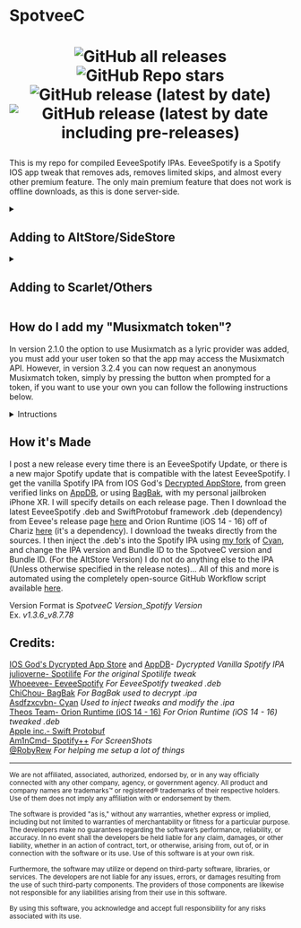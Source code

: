 # SpotveeC

<h1 align="center">

![GitHub all releases](https://img.shields.io/github/downloads/SpotCompiled/SpotveeC/total?label=Downloads&style=for-the-badge) 
![GitHub Repo stars](https://img.shields.io/github/stars/SpotCompiled/SpotveeC?label=Stars&style=for-the-badge) 
![GitHub release (latest by date)](https://img.shields.io/github/v/release/SpotCompiled/SpotveeC?label=Release&style=for-the-badge) 
![GitHub release (latest by date including pre-releases)](https://img.shields.io/github/v/release/SpotCompiled/SpotveeC?include_prereleases&label=PRE-Release&style=for-the-badge) 

</h1>

This is my repo for compiled EeveeSpotify IPAs. EeveeSpotify is a Spotify IOS app tweak that removes ads, removes limited skips, and almost every other premium feature. The only main premium feature that does not work is offline downloads, as this is done server-side.

<details>
<summary><h2>Adding to AltStore/SideStore</h2></summary>

### Option One:<br/>
You can add my repo to AltStore *Beta* or SideStore for automatic updates and conviniance, by following the steps below:<br/>
[Click this link](https://spotc-repo.yodaluca.dev/AltStoreAdd) on your device with SideStore/AltStore and it will open SideStore/AltStore with it prompting you to add the source.

### Option Two:<br/>
You can add my repo to AltStore or SideStore for automatic updates and conviniance, by following the steps below:<br/>
1. Tap "Sources" in the top-right corner of the Browse tab.<br/>
2. Tap the ”+” button and add my source by entering its URL "[https://spotc-repo.yodaluca.dev/AltStore%20Repo.json](https://spotc-repo.yodaluca.dev/AltStore%20Repo.json)"
3. Now any "SpotC" Apps will show up in AltStore/SideStore under the "Browse" tab where you can install and update my apps easily from within AltStore/SideStore.<br/>

</details>

<details>
<summary><h2>Adding to Scarlet/Others</h2></summary>

You can add my repo to Scarlet and other sideloading apps for automatic updates and conviniance, by following the steps below:<br/>
1. Press and hold the Install button in top right.
2. Select "Add Repo"
3. Enter the URL "[https://spotc-repo.yodaluca.dev/Scarlet%20Repo.json](https://spotc-repo.yodaluca.dev/Scarlet%20Repo.json)"
4. Now any "SpotC" Apps will show up in Scarlet (or other sideloading apps) where you can install and update my apps easily from within Scarlet.<br/>

</details>

## How do I add my "Musixmatch token"?<br/>
In version 2.1.0 the option to use Musixmatch as a lyric provider was added, you must add your user token so that the app may access the Musixmatch API. However, in version 3.2.4 you can now request an anonymous Musixmatch token, simply by pressing the button when prompted for a token, if you want to use your own you can follow the following instructions below.
<details>
<summary>Intructions</summary><be>
1. Download the Musixmatch Lyrics Finder app from the app store.<br/>
2. Open the Musixmatch app.<br/>
3. Login/Create an account.<br/>
4. Go to settings (Top right corner) > Scroll all the way down > click "Get help" > click "Copy debug info"<br/>
5. Paste this into SpotveeC, when it asks you for your user token.<br/>
</details>

## How it's Made<br/>
I post a new release every time there is an EeveeSpotify Update, or there is a new major Spotify update that is compatible with  the latest EeveeSpotify. I get the vanilla Spotify IPA from IOS God's [Decrypted AppStore](https://armconverter.com/decryptedappstore/us/spotify), from green verified links on [AppDB](https://appdb.to/app/ios/324684580), or using [BagBak](https://github.com/ChiChou/bagbak), with my personal jailbroken iPhone XR. I will specify details on each release page. Then I download the latest EeveeSpotify .deb and SwiftProtobuf framework .deb (dependency) from Eevee's release page [here](https://github.com/whoeevee/EeveeSpotify/releases/latest) and Orion Runtime (iOS 14 - 16) off of Chariz [here](https://chariz.com/get/orion-runtime14) (it's a dependency). I download the tweaks directly from the sources. I then inject the .deb's into the Spotify IPA using [my fork](https://github.com/SpotCompiled/pyzule-rw) of [Cyan](https://github.com/asdfzxcvbn/pyzule-rw), and change the IPA version and Bundle ID to the SpotveeC version and Bundle ID. (For the AltStore Version) I do not do anything else to the IPA (Unless otherwise specified in the release notes)... All of this and more is automated using the completely open-source GitHub Workflow script available [here](https://github.com/SpotCompiled/SpotveeC/blob/main/.github/workflows/Build%20and%20Release.yml).

Version Format is *SpotveeC Version*\_*Spotify Version*<br/>
Ex. *v1.3.6*\_*v8.7.78*<br/>

## Credits:<br/>
[IOS God's Dycrypted App Store](https://armconverter.com/decryptedappstore/us/spotify) and [AppDB](https://appdb.to/app/ios/324684580)- *Dycrypted Vanilla Spotify IPA*<br/>
[julioverne-  Spotilife](https://julio.hackyouriphone.org/) *For the original Spotilife tweak*<br/>
[Whoeevee-  EeveeSpotify](https://github.com/whoeevee/EeveeSpotify) *For EeveeSpotify tweaked .deb*<br/>
[ChiChou-  BagBak](https://github.com/ChiChou/bagbak) *For BagBak used to decrypt .ipa*<br/>
[Asdfzxcvbn-  Cyan](https://github.com/asdfzxcvbn/pyzule-rw) *Used to inject tweaks and modify the .ipa*<br/>
[Theos Team-  Orion Runtime (iOS 14 - 16)](https://chariz.com/get/orion-runtime14) *For Orion Runtime (iOS 14 - 16) tweaked .deb*<br/>
[Apple inc.-  Swift Protobuf](https://github.com/apple/swift-protobuf)<br/>
[Am1nCmd- Spotify++](https://appdb.to/app/cydia/1900000540) *For ScreenShots*<br/>
[@RobyRew](https://github.com/RobyRew) *For helping me setup a lot of things*
***
<sup>We are not affiliated, associated, authorized, endorsed by, or in any way officially connected with any other company, agency, or government agency. All product and company names are trademarks™ or registered® trademarks of their respective holders. Use of them does not imply any affiliation with or endorsement by them.

<sup>The software is provided "as is," without any warranties, whether express or implied, including but not limited to warranties of merchantability or fitness for a particular purpose. The developers make no guarantees regarding the software’s performance, reliability, or accuracy. In no event shall the developers be held liable for any claim, damages, or other liability, whether in an action of contract, tort, or otherwise, arising from, out of, or in connection with the software or its use. Use of this software is at your own risk.

<sup>Furthermore, the software may utilize or depend on third-party software, libraries, or services. The developers are not liable for any issues, errors, or damages resulting from the use of such third-party components. The providers of those components are likewise not responsible for any liabilities arising from their use in this software.

<sup>By using this software, you acknowledge and accept full responsibility for any risks associated with its use.

